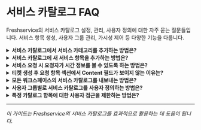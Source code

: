 # 서비스 카탈로그 FAQ

Freshservice의 서비스 카탈로그 설정, 관리, 사용자 정의에 대한 자주 묻는 질문들입니다. 서비스 항목 생성, 사용자 그룹 관리, 가시성 제어 등 다양한 기능을 다룹니다.

<details>
<summary><strong>서비스 카탈로그에서 서비스 카테고리를 추가하는 방법은?</strong></summary>

**질문:** 서비스 카탈로그에서 서비스 카테고리를 추가하는 방법은?

**답변:** 서비스 카테고리는 관련 서비스 항목들을 체계적으로 분류하고 구성하는 데 사용됩니다. 사용자가 필요한 서비스를 쉽게 찾을 수 있도록 구조화된 서비스 카탈로그를 제공합니다.

## 서비스 카테고리 추가 절차

### 1. 관리자 접근
```
경로: Admin → Service Management → Service Request Management → Service Catalog

다중 워크스페이스인 경우:
Admin → {워크스페이스명} → Service Management → Service Request Management → Service Catalog
```

### 2. 새 카테고리 생성
```
단계:
1. "Add New" 드롭다운 클릭
2. "Service Category" 선택
3. 카테고리명과 설명 입력
4. "Create" 클릭하여 생성 완료
```

## 카테고리 구성 모범 사례

### 추천 카테고리 구조
```
✅ IT Support
  - Hardware & Equipment
  - Software & Applications
  - Network & Connectivity

✅ HR Services
  - Employee Services
  - Benefits & Payroll
  - Training & Development

✅ Facilities
  - Office Services
  - Meeting & Events
  - Security & Access

✅ Business Applications
  - ERP Systems
  - CRM Tools
  - Financial Systems
```

### 피해야 할 카테고리명
```
❌ Miscellaneous Items
❌ Other Requests
❌ General Support
```

## 카테고리 관리 팁

### 계층 구조 설계
- **최대 3-4레벨 깊이** 권장
- **카테고리당 5-10개 항목** 적정
- **논리적 그룹핑** 중심으로 구성

### 네이밍 규칙
- **사용자 친화적** 명칭 사용
- **일관된 형식** 유지
- **검색 가능한 키워드** 포함

### 정기적 검토
- **월별 사용 현황** 분석
- **불필요한 카테고리** 정리
- **사용자 피드백** 반영

## 워크스페이스별 관리

### 다중 워크스페이스 환경
- **각 워크스페이스마다** 독립적인 서비스 항목 목록 관리
- **워크스페이스 생성 순서**에 따라 포털 표시 순서 결정
- **워크스페이스 레벨**에서 카테고리 및 항목 순서 설정 가능

효과적인 서비스 카테고리 구성을 통해 사용자 경험을 향상시키고 IT 서비스 관리의 효율성을 높일 수 있습니다.

</details>

<details>
<summary><strong>서비스 카탈로그에 새 서비스 항목을 추가하는 방법은?</strong></summary>

**질문:** 서비스 카탈로그에 새 서비스 항목을 추가하는 방법은?

**답변:** 서비스 항목은 사용자가 요청할 수 있는 개별 서비스나 리소스를 의미합니다. 체계적인 설정을 통해 효율적인 서비스 요청 프로세스를 구축할 수 있습니다.

## 서비스 항목 추가 단계

### 1. 기본 설정 단계
```
접근 경로:
Admin → Service Management → Service Request Management → Service Catalog

실행:
1. "Add New" 드롭다운에서 "Service Item" 선택
2. 기본 정보 섹션 작성
```

### 2. 일반 정보 설정
```
필수 정보:
✅ Item Name: 명확하고 이해하기 쉬운 이름
✅ Service Category: 적절한 카테고리 선택
✅ Short Description: 간단한 서비스 설명
✅ Detailed Description: 상세한 서비스 정보

선택 정보:
- Cost (USD): 서비스 비용
- Estimated Delivery (시간): 예상 배송 시간
- Requested for: 요청 대상 설정
- Visible in portal: 포털 표시 여부
```

### 3. 커스텀 필드 구성
```
사용 가능한 필드 유형:
- Text: 단순 텍스트 입력
- Paragraph Text: 긴 텍스트 입력
- Checkbox: 체크박스 선택
- Dropdown: 드롭다운 선택
- Date: 날짜 선택
- Number: 숫자 입력
- Lookup Fields: 계층적 관계 설정
- Content Fields: 리치 텍스트 섹션
```

### 4. 커스텀 필드 설정 방법
```
단계:
1. Custom Fields 섹션에서 필요한 필드 유형 선택
2. "Drag and drop fields here" 영역으로 드래그
3. 필드 속성 정의:
   - Field Label: 필드명
   - Placeholder Text: 안내 텍스트
   - Required: 필수 입력 여부
   - Default Value: 기본값 설정
4. 접근 권한 및 동작 설정:
   - Display to Requester: 요청자 표시 여부
   - Requester can edit: 요청자 편집 가능 여부
```

## 고급 기능 설정

### 추가 항목 (Additional Items)
```
기능:
- 메인 서비스와 함께 요청할 수 있는 관련 서비스 검색 및 포함
- 보조 항목 선택으로 서비스 요청 효율성 향상
- 여러 요청 생성 필요성 제거

설정 옵션:
✅ 필수 추가 항목 지정
✅ 항목 삭제 기능
✅ 개별 하위 티켓 생성 옵션
✅ 단일 서비스 요청으로 통합 처리 옵션
```

### 서비스 항목 설정
```
이행 옵션:
- Asset Type: 자산 유형 선택
- Product: 제품 선택 (하드웨어/소프트웨어 요청 시)

가시성 옵션:
- 특정 요청자 그룹으로 제한
- Agent Groups/Requester Groups 기반 접근 제어

커스터마이징:
- 서비스 요청 제목 형식 정의
- 자동 할당 규칙 연결
```

## 저장 및 게시

### 저장 옵션
```
Save & Publish: 즉시 활성화하여 사용자에게 제공
Save as Draft: 나중에 검토하고 수정하기 위해 임시 저장
```

### 품질 검증 체크리스트
```
게시 전 확인사항:
✅ 서비스명이 명확하고 이해하기 쉬운가?
✅ 필수 필드가 적절히 설정되었는가?
✅ 가시성 설정이 올바른가?
✅ 예상 처리 시간이 합리적인가?
✅ 승인 프로세스가 필요한가?
✅ 연관 서비스가 적절히 연결되었는가?
```

## 모범 사례

### 서비스 설계 원칙
```
사용자 중심:
- 기술 용어보다 사용자 친화적 명칭 사용
- 최소한의 필드로 필요한 정보만 수집
- 명확한 라벨과 도움말 텍스트 제공

효율성 향상:
- 일반적인 선택사항에 기본값 제공
- 논리적 정보 입력 흐름 고려
- 자동화 가능 부분 식별 및 연결
```

체계적인 서비스 항목 설정을 통해 사용자 만족도를 높이고 IT 서비스 제공의 효율성을 극대화할 수 있습니다.

</details>

<details>
<summary><strong>서비스 요청 시 요청자가 시간 정보를 볼 수 있도록 하는 방법은?</strong></summary>

**질문:** 서비스 요청 시 요청자가 시간 정보를 볼 수 있도록 하는 방법은?

**답변:** 서비스 요청 양식에서 시간 정보가 표시되지 않는 문제는 주로 카탈로그 항목 필드의 "Request time information" 옵션 설정과 관련이 있습니다.

## 문제 상황 및 원인

### 일반적인 문제
```
증상: 요청자가 서비스 요청 시 시간 관련 필드를 볼 수 없음
원인: "Request time information" 옵션이 활성화되지 않음
제약: 기존 카탈로그 항목 필드에서는 이 설정을 수정할 수 없음
```

### 해결 방법 개요
```
해결책: 새로운 Date 필드 생성 필요
접근법: "Request time information" 옵션이 활성화된 새 필드 추가
```

## 단계별 해결 방법

### 1. 워크스페이스 관리자 접근
```
다중 워크스페이스 환경:
경로: Admin → {워크스페이스명} → Service Catalog

단일 워크스페이스 환경:
경로: Admin → Service Catalog
```

### 2. 카탈로그 항목 선택
```
단계:
1. 문제가 발생한 서비스 항목 선택
2. 편집 모드로 전환
3. Custom Fields 섹션으로 이동
```

### 3. 새 날짜 필드 생성
```
필드 생성:
1. Date 필드 유형 선택
2. 필드를 양식으로 드래그 앤 드롭
3. 필드 속성 설정
```

### 4. 시간 정보 옵션 활성화
```
중요 설정:
✅ Field Type: Date
✅ "Request time information" 체크박스 선택
✅ Display to Requester: 활성화
✅ Required: 필요에 따라 설정

추가 설정:
- Field Label: 명확한 레이블 설정
- Help Text: 사용자 안내 텍스트
- Default Value: 기본값 (필요시)
```

## 필드 설정 세부사항

### 시간 정보 필드 유형
```
Time Only: 시간만 입력 (HH:MM)
Date Only: 날짜만 입력 (YYYY-MM-DD)
Date and Time: 날짜와 시간 모두 입력
```

### 사용자 경험 최적화
```
레이블 예시:
✅ "서비스 제공 희망 시간"
✅ "설치 예약 일시"
✅ "점검 희망 날짜"

도움말 텍스트 예시:
- "업무 시간 내 서비스 제공을 위해 선택해 주세요"
- "평일 09:00-18:00 시간대를 권장합니다"
- "긴급 상황시 즉시 연락 가능한 시간을 입력하세요"
```

## 검증 및 테스트

### 설정 확인 방법
```
테스트 절차:
1. 서비스 항목 저장 및 게시
2. 요청자 계정으로 포털 접속
3. 해당 서비스 요청 페이지 확인
4. 시간 정보 필드 표시 여부 검증
```

### 문제 해결 체크리스트
```
확인 항목:
✅ "Request time information" 옵션이 체크되어 있는가?
✅ "Display to Requester"가 활성화되어 있는가?
✅ 필드가 올바른 위치에 배치되어 있는가?
✅ 필드 권한 설정이 적절한가?
✅ 캐시가 지워졌는가?
```

## 고급 활용 방안

### 시간 기반 자동화
```
워크플로우 연계:
- 요청 시간에 따른 자동 할당
- 업무 시간 외 요청의 다음 날 처리
- 긴급 요청의 즉시 알림 설정
```

### SLA 연동
```
시간 기반 SLA:
- 요청 시간에 따른 처리 목표 시간 조정
- 업무 시간 계산 적용
- 휴일/주말 제외 처리
```

### 보고 및 분석
```
시간 데이터 활용:
- 서비스 요청 패턴 분석
- 피크 시간대 식별
- 리소스 배치 최적화
```

이러한 설정을 통해 사용자는 서비스 요청 시 원하는 시간 정보를 명확히 전달할 수 있으며, IT 팀은 더욱 효율적인 서비스 제공이 가능해집니다.

</details>

<details>
<summary><strong>티켓 생성 후 요청 항목 섹션에서 Content 필드가 보이지 않는 이유는?</strong></summary>

**질문:** 티켓 생성 후 요청 항목 섹션에서 Content 필드가 보이지 않는 이유는?

**답변:** Content 필드는 기본적으로 요청 제출 시에만 표시되며, 티켓의 요청 항목(Requested Item) 섹션에는 표시되지 않도록 설계되어 있습니다.

## Content 필드 표시 동작

### 기본 동작 방식
```
요청 제출 시: ✅ Content 필드 표시됨
티켓 생성 후: ❌ Requested Item 섹션에서 숨김
```

### 설계 의도
```
목적:
- 요청 시점의 정보 수집에 집중
- 티켓 관리 화면의 간소화
- 중요 정보와 상세 정보의 분리
```

## Content 필드의 역할

### 요청 단계에서의 기능
```
사용 용도:
- 상세한 요청 사항 설명
- 특별 지시사항 입력
- 추가 컨텍스트 제공
- 첨부 파일 설명
```

### 정보 보존 방식
```
데이터 저장:
- 입력된 내용은 티켓 내부에 저장됨
- 티켓 설명이나 초기 메모로 통합
- 에이전트는 티켓 상세에서 확인 가능
```

## 대안 솔루션

### 1. 커스텀 필드 활용
```
해결 방법:
1. Admin → Service Catalog → 해당 서비스 항목 편집
2. Custom Fields에서 "Paragraph Text" 필드 추가
3. 필드 속성 설정:
   - Display to Requester: 활성화
   - Show in Requested Item: 활성화 (가능한 경우)
```

### 2. 필드 가시성 설정
```
설정 옵션:
✅ "Display to Requester": 요청자 화면 표시
✅ "Display to Agent": 에이전트 화면 표시
✅ "Show in Summary": 요약 섹션 표시
✅ "Required Field": 필수 입력 설정
```

### 3. 티켓 템플릿 활용
```
템플릿 구성:
- 중요 정보를 티켓 설명으로 자동 이동
- 표준화된 정보 구조 적용
- 에이전트 작업 효율성 향상
```

## 정보 접근 방법

### 에이전트 관점
```
Content 정보 확인 위치:
1. 티켓 Description 섹션
2. Initial Notes 영역
3. Request Details 탭
4. Activity Timeline의 초기 항목
```

### 요청자 관점
```
제출 후 확인 방법:
1. 티켓 상세 페이지 접속
2. Request Summary 섹션
3. 이메일 확인서의 내용 요약
```

## 모범 사례

### 필드 설계 전략
```
권장 방법:
1. 핵심 정보는 별도 필수 필드로 분리
2. Content는 보조 설명용으로 활용
3. 구조화된 정보 수집을 위한 드롭다운 활용
4. 에이전트 작업에 필수적인 정보는 항상 표시되도록 설정
```

### 사용자 경험 향상
```
개선 방안:
- 요청 양식에 명확한 안내 제공
- 필수 정보와 선택 정보의 구분
- 미리보기 기능으로 제출 전 확인 가능
- 도움말 텍스트로 각 필드의 용도 설명
```

### 내부 프로세스 최적화
```
에이전트 교육:
- Content 정보 위치 안내
- 중요 정보 추출 방법 교육
- 티켓 분류 시 참고 사항 활용
- 고객 소통 시 초기 요청 내용 참조
```

## 시스템 제한사항

### 현재 제약
```
기본 동작:
- Content 필드의 Requested Item 섹션 표시 불가
- 필드별 표시 위치 커스터마이징 제한
- 레거시 필드의 동작 방식 변경 불가
```

### 대안 접근법
```
우회 방법:
1. 새로운 커스텀 필드 생성
2. 워크플로우를 통한 정보 재배치
3. API를 활용한 정보 표시 커스터마이징
4. 티켓 템플릿 최적화
```

이러한 제약 사항을 이해하고 적절한 대안을 활용하면, 사용자와 에이전트 모두에게 최적화된 서비스 요청 경험을 제공할 수 있습니다.

</details>

<details>
<summary><strong>모든 워크스페이스의 서비스 카탈로그를 내보내는 방법은?</strong></summary>

**질문:** 모든 워크스페이스의 서비스 카탈로그를 내보내는 방법은?

**답변:** Freshservice에서는 서비스 카탈로그 항목을 직접 내보내는 기본 기능이 제공되지 않습니다. 하지만 API를 활용한 대안 방법으로 모든 워크스페이스의 서비스 카탈로그 정보를 추출할 수 있습니다.

## 내보내기 제한사항

### 현재 시스템 제약
```
제공되지 않는 기능:
❌ Service Catalog에서 직접 Export 옵션 없음
❌ UI 기반 일괄 다운로드 불가
❌ CSV/Excel 형식 자동 생성 기능 없음
❌ 워크스페이스 간 일괄 export 기능 없음
```

### 사용 가능한 대안
```
권장 해결책:
✅ Freshservice API 활용
✅ 프로그래밍 기반 데이터 추출
✅ 사용자 정의 export 스크립트 개발
```

## API 기반 해결 방법

### 1. Service Catalog API 활용
```
API 엔드포인트:
GET /api/v2/service_catalog

기본 정보:
- 모든 서비스 카탈로그 항목 조회
- JSON 형식으로 데이터 반환
- 페이지네이션 지원
```

### 2. API 호출 예시
```bash
# 기본 API 호출
curl -u 'API_KEY:X' \
  -H 'Content-Type: application/json' \
  'https://domain.freshservice.com/api/v2/service_catalog'

# 특정 워크스페이스 API 호출
curl -u 'API_KEY:X' \
  -H 'Content-Type: application/json' \
  'https://domain.freshservice.com/api/v2/service_catalog?workspace_id=123'
```

### 3. API 응답 데이터 구조
```json
{
  "service_items": [
    {
      "id": 1,
      "name": "Laptop Request",
      "description": "Request for new laptop",
      "category_id": 1,
      "cost": 1000.00,
      "delivery_time": 48,
      "created_at": "2023-01-01T00:00:00Z",
      "updated_at": "2023-01-01T00:00:00Z",
      "workspace_id": 1
    }
  ]
}
```

## 실용적인 Export 솔루션

### 1. Python 스크립트 예시
```python
import requests
import csv
import json

def export_service_catalog(domain, api_key):
    url = f"https://{domain}.freshservice.com/api/v2/service_catalog"
    headers = {'Content-Type': 'application/json'}
    
    response = requests.get(url, auth=(api_key, 'X'), headers=headers)
    data = response.json()
    
    # CSV 파일로 저장
    with open('service_catalog.csv', 'w', newline='') as file:
        writer = csv.writer(file)
        writer.writerow(['ID', 'Name', 'Description', 'Category', 'Cost', 'Delivery Time'])
        
        for item in data['service_items']:
            writer.writerow([
                item['id'],
                item['name'],
                item['description'],
                item.get('category_id', ''),
                item.get('cost', ''),
                item.get('delivery_time', '')
            ])

# 사용법
export_service_catalog('your-domain', 'your-api-key')
```

### 2. 다중 워크스페이스 처리
```python
def export_all_workspaces(domain, api_key, workspace_ids):
    all_items = []
    
    for workspace_id in workspace_ids:
        url = f"https://{domain}.freshservice.com/api/v2/service_catalog"
        params = {'workspace_id': workspace_id}
        
        response = requests.get(url, auth=(api_key, 'X'), params=params)
        data = response.json()
        
        for item in data['service_items']:
            item['workspace_id'] = workspace_id
            all_items.append(item)
    
    return all_items
```

## API 설정 및 준비

### 1. API 키 생성
```
단계:
1. Freshservice Admin → API 설정
2. 새 API 키 생성
3. 적절한 권한 부여 (Service Catalog 읽기)
4. 키 보안 관리
```

### 2. 워크스페이스 ID 확인
```
방법:
1. Admin → Workspaces에서 각 워크스페이스 확인
2. URL에서 workspace_id 추출
3. API 호출로 워크스페이스 목록 조회
```

### 3. 권한 요구사항
```
필요 권한:
✅ Service Catalog 읽기 권한
✅ Workspace 접근 권한
✅ API 사용 권한
```

## 데이터 처리 및 분석

### 1. 추출 가능한 정보
```
서비스 항목 기본 정보:
- 서비스 ID 및 이름
- 설명 및 카테고리
- 비용 및 배송 시간
- 생성/수정 날짜
- 워크스페이스 연결 정보

상세 설정:
- 커스텀 필드 구성
- 가시성 설정
- 승인 워크플로우
- 관련 서비스 연결
```

### 2. 데이터 변환 옵션
```
출력 형식:
- CSV: 스프레드시트 분석용
- JSON: 시스템 통합용
- Excel: 고급 분석 및 보고서용
- XML: 다른 시스템 이관용
```

## 모범 사례

### 정기적 백업 전략
```
권장 방법:
1. 월별 정기 export 실행
2. 변경 이력 추적 및 비교
3. 서비스 항목 사용률 분석
4. 불필요한 서비스 정리
```

### 데이터 품질 관리
```
검증 항목:
- 누락된 필수 정보 확인
- 중복 서비스 항목 식별
- 비활성 서비스 정리
- 카테고리 구조 최적화
```

### 보안 고려사항
```
보안 조치:
- API 키 안전한 저장
- 접근 로그 모니터링
- 데이터 암호화 전송
- 정기적 키 갱신
```

API를 활용한 이러한 방법을 통해 모든 워크스페이스의 서비스 카탈로그를 효과적으로 관리하고 분석할 수 있습니다.

</details>

<details>
<summary><strong>사용자 그룹별로 서비스 카탈로그를 사용자 정의하는 방법은?</strong></summary>

**질문:** 사용자 그룹별로 서비스 카탈로그를 사용자 정의하는 방법은?

**답변:** 부서나 직무에 따라 서비스 카탈로그를 맞춤화하면 사용자 경험이 크게 향상됩니다. 예를 들어, 디자이너에게는 Photoshop이 표시되지만 운영팀에는 표시되지 않도록 설정할 수 있습니다.

## 사용자 정의 프로세스 개요

### 3단계 설정 프로세스
```
1단계: 사용자(요청자)의 부서 및 직책 지정
2단계: 부서/직책을 포함하는 사용자 그룹 생성
3단계: 특정 서비스를 특정 사용자 그룹에 제공 설정
```

## 1단계: 사용자 정보 설정

### 사용자 부서 및 직책 지정
```
접근 경로:
Admin → User Management → Requesters

다중 워크스페이스:
Admin → {워크스페이스명} → User Management → Requesters
```

### 사용자 정보 편집
```
단계:
1. 해당 요청자 위에 마우스 호버
2. "Edit" 버튼 클릭
3. Department/Job Title 추가
4. "Update" 버튼으로 저장
```

### 부서 관리
```
부서 추가 경로:
Admin → User Management → Departments

기능:
- 새 부서 생성
- 기존 부서 수정
- 부서 계층 구조 설정
- 부서별 권한 관리
```

## 2단계: 사용자 그룹 생성

### 요청자 그룹 설정
```
접근 경로:
Admin → User Management → Requester Groups

기능:
- 기존 그룹 확인 및 편집
- 새 요청자 그룹 생성
```

### 새 그룹 생성 과정
```
단계:
1. "Create New" → "Requester Group" 선택
2. 그룹명 및 설명 입력
3. 멤버 추가 방법 선택:
   - Manual Addition: 수동으로 멤버 추가
   - Rule-based: 규칙 기반 자동 추가
4. 멤버 선택 완료 후 "Save"
```

### 규칙 기반 그룹 멤버십
```
조건 설정 예시:
- Department = "IT"
- Job Title = "Developer"
- Location = "Seoul"
- Language = "Korean"
- Time Zone = "Asia/Seoul"
- Reporting Manager = "특정 관리자"
```

## 3단계: 서비스 가시성 설정

### 서비스 항목 접근
```
경로:
Admin → Service Management → Service Catalog

단계:
1. 편집할 서비스 선택
2. "Service Item settings" 섹션으로 이동
```

### 가시성 옵션 설정
```
Agent Visibility:
- All Agents: 모든 에이전트
- Agent Groups: 특정 에이전트 그룹

Requester Visibility:
- All Requesters: 모든 요청자
- Requester Groups: 특정 요청자 그룹
```

### 그룹별 서비스 할당
```
설정 방법:
1. "Agent Visibility" 드롭다운에서 "Agent Groups" 선택
2. 서비스를 제공할 그룹 지정
3. "Save"로 설정 저장
```

## 실용적인 사용 사례

### 부서별 서비스 분리
```
IT 부서:
- 서버 액세스 권한
- 개발 도구 라이선스
- 네트워크 장비 요청

HR 부서:
- 직원 온보딩 서비스
- 교육 프로그램 등록
- 휴가 승인 프로세스

디자인 팀:
- 그래픽 소프트웨어 라이선스
- 고성능 워크스테이션
- 디자인 리소스 접근
```

### 지역별 맞춤화
```
서울 오피스:
- 한국어 지원 서비스
- 로컬 장비 대여
- 현지 규정 준수 서비스

해외 지사:
- 다국어 지원 서비스
- 국제 배송 옵션
- 현지 법규 대응 서비스
```

### 직급별 권한 분리
```
관리자급:
- 고가 장비 승인 권한
- 팀 리소스 요청
- 예산 관련 서비스

일반 직원:
- 표준 장비 요청
- 기본 소프트웨어 라이선스
- 일반 지원 서비스
```

## 고급 사용자 정의 기능

### 복합 조건 설정
```
예시: 아랍어 키보드 서비스
조건:
- Language = "Arabic"
- Location = "Dubai"
→ 아랍어 사용자이면서 두바이 근무자만 접근 가능
```

### 동적 그룹 관리
```
자동 업데이트:
- 신규 직원 자동 그룹 할당
- 부서 이동 시 자동 권한 변경
- 퇴사 시 자동 권한 제거
```

### 시간 기반 제한
```
설정 가능 조건:
- 업무 시간 내 서비스만 제공
- 특정 요일에만 요청 가능
- 계절별 서비스 제공
```

## 모니터링 및 최적화

### 사용 패턴 분석
```
추적 지표:
- 그룹별 서비스 사용률
- 가장 인기 있는 서비스
- 사용하지 않는 서비스 식별
- 요청 승인률 분석
```

### 지속적 개선
```
정기 검토 사항:
1. 그룹 구성의 적절성
2. 서비스 분류의 정확성
3. 사용자 피드백 반영
4. 새로운 요구사항 식별
```

### 성능 모니터링
```
확인 항목:
- 서비스 카탈로그 로딩 속도
- 검색 성능
- 사용자 만족도
- 지원팀 효율성
```

이러한 체계적인 사용자 정의를 통해 각 사용자 그룹에 최적화된 서비스 카탈로그를 제공할 수 있으며, 이는 사용자 만족도 향상과 IT 운영 효율성 증대로 이어집니다.

</details>

<details>
<summary><strong>특정 카탈로그 항목에 대한 사용자 접근을 제한하는 방법은?</strong></summary>

**질문:** 특정 카탈로그 항목에 대한 사용자 접근을 제한하는 방법은?

**답변:** Freshservice에서는 세밀한 가시성 제어를 통해 특정 사용자나 그룹만 특정 서비스에 접근할 수 있도록 제한할 수 있습니다. 이는 보안, 비용 관리, 그리고 업무 효율성을 높이는 데 중요한 기능입니다.

## 접근 제한 설정 방법

### 기본 접근 경로
```
관리자 경로:
Admin → Global Settings Admin (다중 워크스페이스의 경우)
또는
Admin → Service Management → Service Catalog

워크스페이스별:
Admin → {워크스페이스명} → Service Catalog
```

### 서비스 항목 가시성 설정
```
단계:
1. 제한하려는 특정 서비스 항목 선택
2. "Service Item Settings" 섹션으로 이동
3. "Choose who can view this service item" 옵션 확인
4. 에이전트 및 요청자 그룹별 접근 권한 설정
```

## 가시성 제어 옵션

### 에이전트(Agents) 접근 제어
```
설정 옵션:
✅ All Agents: 모든 에이전트 접근 가능
✅ Specific Agent Groups: 지정된 에이전트 그룹만 접근
✅ No Agents: 에이전트 접근 차단

실용 예시:
- 고급 네트워크 장비: 네트워크 팀만 접근
- 보안 도구: 보안팀만 접근
- 관리자 도구: 시니어 에이전트만 접근
```

### 요청자(Requesters) 접근 제어
```
설정 옵션:
✅ All Requesters: 모든 요청자 접근 가능
✅ Specific Requester Groups: 지정된 요청자 그룹만 접근
✅ No Requesters: 요청자 접근 차단

실용 예시:
- 개발 도구: 개발팀만 접근
- 디자인 소프트웨어: 디자인팀만 접근
- 관리자 서비스: 관리자급만 접근
```

## 세부 설정 방법

### 1. 요청자 그룹 기반 제한
```
그룹 생성 기준:
- 부서별 (IT, HR, Finance, Marketing)
- 직급별 (Manager, Senior, Junior)
- 위치별 (Seoul, Busan, Overseas)
- 프로젝트별 (Project A, Project B)
```

### 2. 복합 조건 설정
```python
# 예시: 고가 장비 요청 제한
조건 설정:
- Requester Group: "Senior Staff" 
- Department: "IT" 또는 "Engineering"
- Job Title: "Manager" 이상
→ 시니어급 IT/엔지니어링 직원만 접근 가능
```

### 3. 시간 기반 제한 (고급)
```
조건부 가시성:
- 업무 시간 내에만 표시
- 특정 요일에만 제공
- 프로젝트 기간 중에만 활성화
- 예산 승인 후에만 표시
```

## 실제 사용 사례

### 보안 관련 제한
```
높은 보안 등급 서비스:
- VPN 접근 권한: 보안팀 + 승인된 원격 근무자
- 서버 루트 액세스: 시스템 관리자만
- 민감 데이터 접근: 데이터 보호 담당자만

설정 방법:
1. "Security Clearance" 요청자 그룹 생성
2. 해당 그룹에 인증된 사용자만 포함
3. 보안 서비스를 이 그룹에만 제한
```

### 비용 관리 제한
```
고가 서비스 제한:
- 고성능 워크스테이션: 부서장 승인 필요 그룹
- 소프트웨어 라이선스: 예산 승인된 그룹
- 외부 교육: 매니저급 이상

예산 그룹 설정:
1. "Budget Approved" 그룹 생성
2. 예산 승인받은 직원만 포함
3. 고가 서비스를 이 그룹에만 제한
```

### 지역별 제한
```
지역 특화 서비스:
- 현지 장비 대여: 해당 지역 직원만
- 지역별 규정 서비스: 해당 국가 직원만
- 언어 특화 지원: 해당 언어 사용자만

지역 그룹 예시:
- "Seoul Office": 서울 근무자
- "US Branch": 미국 지사 직원
- "Remote Workers": 원격 근무자
```

## 고급 제한 전략

### 계층적 접근 제어
```
접근 레벨 설계:
Level 1 (Basic): 모든 직원 접근 가능
Level 2 (Standard): 정규직만 접근
Level 3 (Advanced): 시니어급 이상
Level 4 (Executive): 임원진만 접근

구현:
1. 각 레벨별 요청자 그룹 생성
2. 서비스별 적절한 레벨 할당
3. 정기적 권한 검토 실시
```

### 동적 권한 관리
```
자동 권한 부여/해제:
- 신입사원: 3개월 후 고급 서비스 접근
- 부서 이동: 자동 권한 재할당
- 프로젝트 종료: 관련 서비스 접근 제거
- 휴직/퇴사: 즉시 모든 접근 차단
```

### 임시 접근 권한
```
한시적 접근 설정:
- 프로젝트 기간 중에만 특정 도구 접근
- 출장 기간 중 특별 서비스 제공
- 긴급 상황 시 임시 권한 부여
- 교육 기간 중 실습 환경 접근
```

## 모니터링 및 감사

### 접근 로그 추적
```
모니터링 항목:
- 서비스별 접근 시도 현황
- 거부된 접근 요청 분석
- 사용 패턴 변화 추적
- 비정상적 접근 탐지
```

### 정기적 권한 검토
```
검토 주기 및 항목:
월별: 신규 서비스 권한 설정
분기별: 그룹 멤버십 적정성 검토
반기별: 전체 권한 구조 재검토
연간: 보안 정책 준수 감사
```

### 규정 준수 관리
```
컴플라이언스 요구사항:
- SOX 규정: 재무 관련 서비스 접근 통제
- GDPR: 개인정보 처리 서비스 제한
- ISO 27001: 정보보안 관련 서비스 제어
- 내부 보안 정책: 회사별 맞춤 제한
```

## 사용자 경험 최적화

### 명확한 안내 제공
```
사용자 알림:
- 접근 불가 서비스에 대한 명확한 설명
- 접근 권한 신청 절차 안내
- 승인 담당자 연락처 제공
- 대안 서비스 추천
```

### 셀프서비스 권한 요청
```
자동화된 권한 요청:
1. 접근 불가 서비스 클릭 시 권한 요청 양식 표시
2. 요청 사유 및 기간 입력
3. 자동으로 승인자에게 전달
4. 승인 시 자동 권한 부여
```

이러한 체계적인 접근 제한 설정을 통해 보안을 강화하고, 비용을 효율적으로 관리하며, 사용자에게는 필요한 서비스만 제공하는 최적화된 서비스 카탈로그를 운영할 수 있습니다.

</details>

---

*이 가이드는 Freshservice의 서비스 카탈로그를 효과적으로 활용하는 데 도움이 됩니다.*
